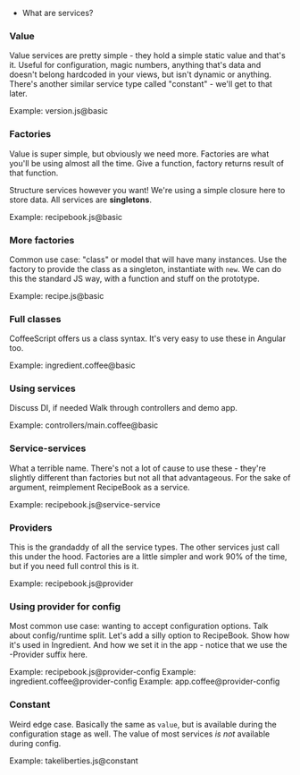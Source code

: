 * What are services?

### Value ###

Value services are pretty simple - they hold a simple static value and that's it.
Useful for configuration, magic numbers, anything that's data and doesn't belong hardcoded in your views, but isn't dynamic or anything.
There's another similar service type called "constant" - we'll get to that later.

Example: version.js@basic

### Factories ###

Value is super simple, but obviously we need more.
Factories are what you'll be using almost all the time.
Give a function, factory returns result of that function.

Structure services however you want!
We're using a simple closure here to store data.
All services are **singletons**.

Example: recipebook.js@basic

### More factories ###

Common use case: "class" or model that will have many instances.
Use the factory to provide the class as a singleton, instantiate with `new`.
We can do this the standard JS way, with a function and stuff on the prototype.

Example: recipe.js@basic

### Full classes ###

CoffeeScript offers us a class syntax.
It's very easy to use these in Angular too.

Example: ingredient.coffee@basic

### Using services ###

Discuss DI, if needed
Walk through controllers and demo app.

Example: controllers/main.coffee@basic

### Service-services ###

What a terrible name.
There's not a lot of cause to use these - they're slightly different than factories but not all that advantageous.
For the sake of argument, reimplement RecipeBook as a service.

Example: recipebook.js@service-service

### Providers ###

This is the grandaddy of all the service types.
The other services just call this under the hood.
Factories are a little simpler and work 90% of the time, but if you need full control this is it.

Example: recipebook.js@provider

### Using provider for config ###

Most common use case: wanting to accept configuration options.
Talk about config/runtime split.
Let's add a silly option to RecipeBook.
Show how it's used in Ingredient.
And how we set it in the app - notice that we use the -Provider suffix here.

Example: recipebook.js@provider-config
Example: ingredient.coffee@provider-config
Example: app.coffee@provider-config

### Constant ###

Weird edge case.
Basically the same as `value`, but is available during the configuration stage as well.
The value of most services *is not* available during config.

Example: takeliberties.js@constant
